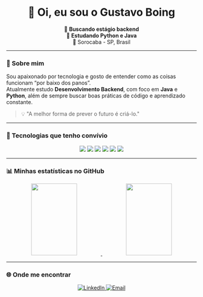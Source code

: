 <h1 align="center">👋 Oi, eu sou o Gustavo Boing</h1>

<p align="center">
  🎯 <strong>Buscando estágio backend</strong><br>
  🌱 <strong>Estudando Python e Java</strong><br>
  📍 Sorocaba - SP, Brasil
</p>

---

### 🚀 Sobre mim
Sou apaixonado por tecnologia e gosto de entender como as coisas funcionam “por baixo dos panos”.  
Atualmente estudo **Desenvolvimento Backend**, com foco em **Java** e **Python**, além de sempre buscar boas práticas de código e aprendizado constante.

> 💡 "A melhor forma de prever o futuro é criá-lo."  

---

### 🧠 Tecnologias que tenho convívio
<div align="center">
  <img src="https://img.shields.io/badge/Python-3776AB?style=for-the-badge&logo=python&logoColor=white">
  <img src="https://img.shields.io/badge/Java-ED8B00?style=for-the-badge&logo=openjdk&logoColor=white">
  <img src="https://img.shields.io/badge/JavaScript-F7DF1E?style=for-the-badge&logo=javascript&logoColor=black">
  <img src="https://img.shields.io/badge/TypeScript-007ACC?style=for-the-badge&logo=typescript&logoColor=white">
  <img src="https://img.shields.io/badge/HTML5-E34F26?style=for-the-badge&logo=html5&logoColor=white">
  <img src="https://img.shields.io/badge/CSS3-1572B6?style=for-the-badge&logo=css3&logoColor=white">
</div>

---

### 📊 Minhas estatísticas no GitHub
<div align="center">
  <a href="https://github.com/GustavoBoing">
    <img height="190em" width="49%" src="https://github-readme-stats.vercel.app/api?username=gustavoboing&show_icons=true&theme=dark&include_all_commits=true&count_private=true&cache_seconds=1800"/>
    <img height="190em" width="49%" src="https://github-readme-stats.vercel.app/api/top-langs/?username=gustavoboing&layout=compact&langs_count=7&theme=dark&cache_seconds=1800"/>
  </a>
</div>

---

### 🌐 Onde me encontrar
<div align="center">
  <a href="https://www.linkedin.com/in/gustavo-boing-72a103272/" target="_blank">
    <img src="https://img.shields.io/badge/LinkedIn-0A66C2?style=for-the-badge&logo=linkedin&logoColor=white" alt="LinkedIn">
  </a>
  <a href="mailto:gustavoboiing@gmail.com">
    <img src="https://img.shields.io/badge/Gmail-D14836?style=for-the-badge&logo=gmail&logoColor=white" alt="Email">
  </a>
</div>
